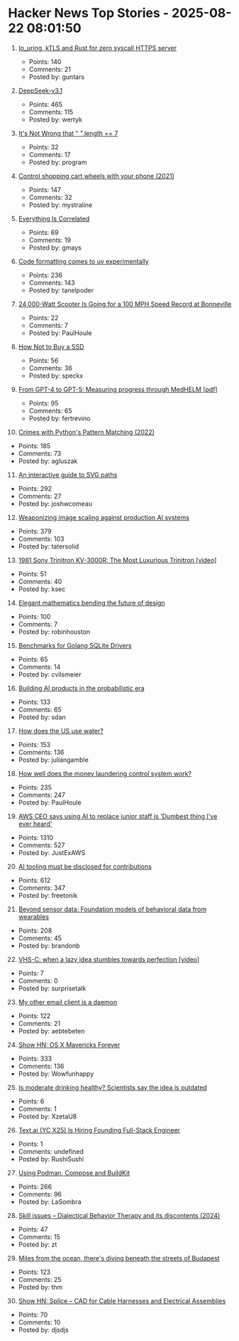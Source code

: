 # Hacker News Top Stories - 2025-08-22 08:01:50

1. [Io_uring, kTLS and Rust for zero syscall HTTPS server](https://blog.habets.se/2025/04/io-uring-ktls-and-rust-for-zero-syscall-https-server.html)
   - Points: 140
   - Comments: 21
   - Posted by: guntars

2. [DeepSeek-v3.1](https://api-docs.deepseek.com/news/news250821)
   - Points: 465
   - Comments: 115
   - Posted by: wertyk

3. [It's Not Wrong that " ".length == 7](https://hsivonen.fi/string-length/)
   - Points: 32
   - Comments: 17
   - Posted by: program

4. [Control shopping cart wheels with your phone (2021)](https://www.begaydocrime.com/)
   - Points: 147
   - Comments: 32
   - Posted by: mystraline

5. [Everything Is Correlated](https://gwern.net/everything)
   - Points: 69
   - Comments: 19
   - Posted by: gmays

6. [Code formatting comes to uv experimentally](https://pydevtools.com/blog/uv-format-code-formatting-comes-to-uv-experimentally/)
   - Points: 236
   - Comments: 143
   - Posted by: tanelpoder

7. [24,000-Watt Scooter Is Going for a 100 MPH Speed Record at Bonneville](https://www.thedrive.com/news/this-24000-watt-scooter-is-going-for-a-100-mph-speed-record-at-bonneville)
   - Points: 22
   - Comments: 7
   - Posted by: PaulHoule

8. [How Not to Buy a SSD](https://andrei.xyz/post/how-not-to-buy-a-ssd/)
   - Points: 56
   - Comments: 36
   - Posted by: speckx

9. [From GPT-4 to GPT-5: Measuring progress through MedHELM [pdf]](https://www.fertrevino.com/docs/gpt5_medhelm.pdf)
   - Points: 95
   - Comments: 65
   - Posted by: fertrevino

10. [Crimes with Python's Pattern Matching (2022)](https://www.hillelwayne.com/post/python-abc/)
   - Points: 185
   - Comments: 73
   - Posted by: agluszak

11. [An interactive guide to SVG paths](https://www.joshwcomeau.com/svg/interactive-guide-to-paths/)
   - Points: 292
   - Comments: 27
   - Posted by: joshwcomeau

12. [Weaponizing image scaling against production AI systems](https://blog.trailofbits.com/2025/08/21/weaponizing-image-scaling-against-production-ai-systems/)
   - Points: 379
   - Comments: 103
   - Posted by: tatersolid

13. [1981 Sony Trinitron KV-3000R: The Most Luxurious Trinitron [video]](https://www.youtube.com/watch?v=jHG_I-9a7FY)
   - Points: 51
   - Comments: 40
   - Posted by: ksec

14. [Elegant mathematics bending the future of design](https://actu.epfl.ch/news/elegant-mathematics-bending-the-future-of-design/)
   - Points: 100
   - Comments: 7
   - Posted by: robinhouston

15. [Benchmarks for Golang SQLite Drivers](https://github.com/cvilsmeier/go-sqlite-bench)
   - Points: 65
   - Comments: 14
   - Posted by: cvilsmeier

16. [Building AI products in the probabilistic era](https://giansegato.com/essays/probabilistic-era)
   - Points: 133
   - Comments: 65
   - Posted by: sdan

17. [How does the US use water?](https://www.construction-physics.com/p/how-does-the-us-use-water)
   - Points: 153
   - Comments: 136
   - Posted by: juliangamble

18. [How well does the money laundering control system work?](https://www.journals.uchicago.edu/doi/10.1086/735665)
   - Points: 235
   - Comments: 247
   - Posted by: PaulHoule

19. [AWS CEO says using AI to replace junior staff is 'Dumbest thing I've ever heard'](https://www.theregister.com/2025/08/21/aws_ceo_entry_level_jobs_opinion/)
   - Points: 1310
   - Comments: 527
   - Posted by: JustExAWS

20. [AI tooling must be disclosed for contributions](https://github.com/ghostty-org/ghostty/pull/8289)
   - Points: 612
   - Comments: 347
   - Posted by: freetonik

21. [Beyond sensor data: Foundation models of behavioral data from wearables](https://arxiv.org/abs/2507.00191)
   - Points: 208
   - Comments: 45
   - Posted by: brandonb

22. [VHS-C: when a lazy idea stumbles towards perfection [video]](https://www.youtube.com/watch?v=HFYWHeBhYbM)
   - Points: 7
   - Comments: 0
   - Posted by: surprisetalk

23. [My other email client is a daemon](https://feyor.sh/blog/my-other-email-client-is-a-mail-daemon/)
   - Points: 122
   - Comments: 21
   - Posted by: aebtebeten

24. [Show HN: OS X Mavericks Forever](https://mavericksforever.com/)
   - Points: 333
   - Comments: 136
   - Posted by: Wowfunhappy

25. [Is moderate drinking healthy? Scientists say the idea is outdated](https://news.stanford.edu/stories/2025/08/moderate-alcohol-consumption-drinking-health-benefits-impacts-research)
   - Points: 6
   - Comments: 1
   - Posted by: XzetaU8

26. [Text.ai (YC X25) Is Hiring Founding Full-Stack Engineer](https://www.ycombinator.com/companies/text-ai/jobs/OJBr0v2-founding-full-stack-engineer)
   - Points: 1
   - Comments: undefined
   - Posted by: RushiSushi

27. [Using Podman, Compose and BuildKit](https://emersion.fr/blog/2025/using-podman-compose-and-buildkit/)
   - Points: 266
   - Comments: 96
   - Posted by: LaSombra

28. [Skill issues – Dialectical Behavior Therapy and its discontents (2024)](https://www.thedriftmag.com/skill-issues/)
   - Points: 47
   - Comments: 15
   - Posted by: zt

29. [Miles from the ocean, there's diving beneath the streets of Budapest](https://www.cnn.com/2025/08/18/travel/budapest-diving-molnar-janos-cave)
   - Points: 123
   - Comments: 25
   - Posted by: thm

30. [Show HN: Splice – CAD for Cable Harnesses and Electrical Assemblies](https://splice-cad.com)
   - Points: 70
   - Comments: 10
   - Posted by: djsdjs

